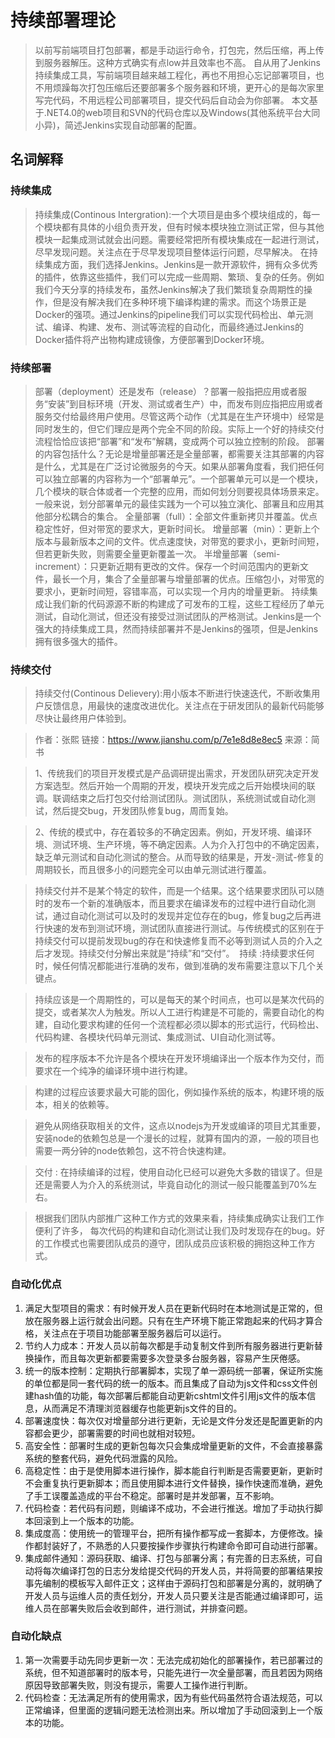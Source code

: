 # 持续部署理论
> 以前写前端项目打包部署，都是手动运行命令，打包完，然后压缩，再上传到服务器解压。这种方式确实有点low并且效率也不高。
> 自从用了Jenkins持续集成工具，写前端项目越来越工程化，再也不用担心忘记部署项目，也不用烦躁每次打包压缩后还要部署多个服务器和环境，更开心的是每次家里写完代码，不用远程公司部署项目，提交代码后自动会为你部署。
> 本文基于.NET4.0的web项目和SVN的代码仓库以及Windows(其他系统平台大同小异)，简述Jenkins实现自动部署的配置。

## 名词解释

### 持续集成

> 持续集成(Continous Intergration):一个大项目是由多个模块组成的，每一个模块都有具体的小组负责开发，但有时候本模块独立测试正常，但与其他模块一起集成测试就会出问题。需要经常把所有模块集成在一起进行测试，尽早发现问题。关注点在于尽早发现项目整体运行问题，尽早解决。
> 在持续集成方面，我们选择Jenkins。Jenkins是一款开源软件，拥有众多优秀的插件，依靠这些插件，我们可以完成一些周期、繁琐、复杂的任务。例如我们今天分享的持续发布，虽然Jenkins解决了我们繁琐复杂周期性的操作，但是没有解决我们在多种环境下编译构建的需求。而这个场景正是Docker的强项。通过Jenkins的pipeline我们可以实现代码检出、单元测试、编译、构建、发布、测试等流程的自动化，而最终通过Jenkins的Docker插件将产出物构建成镜像，方便部署到Docker环境。

### 持续部署

> 部署（deployment）还是发布（release）？部署一般指把应用或者服务“安装”到目标环境（开发、测试或者生产）中，而发布则应指把应用或者服务交付给最终用户使用。尽管这两个动作（尤其是在生产环境中）经常是同时发生的，但它们理应是两个完全不同的阶段。实际上一个好的持续交付流程恰恰应该把“部署”和“发布”解耦，变成两个可以独立控制的阶段。
> 部署的内容包括什么？无论是增量部署还是全量部署，都需要关注其部署的内容是什么，尤其是在广泛讨论微服务的今天。如果从部署角度看，我们把任何可以独立部署的内容称为一个“部署单元”。一个部署单元可以是一个模块，几个模块的联合体或者一个完整的应用，而如何划分则要视具体场景来定。一般来说，划分部署单元的最佳实践为一个可以独立演化、部署且和应用其他部分松耦合的集合。
> 全量部署（full）：全部文件重新拷贝并覆盖。优点稳定性好，但对带宽的要求大，更新时间长。
> 增量部署（min）：更新上个版本与最新版本之间的文件。优点速度快，对带宽的要求小，更新时间短，但若更新失败，则需要全量更新覆盖一次。
> 半增量部署（semi-increment）：只更新近期有更改的文件。保存一个时间范围内的更新文件，最长一个月，集合了全量部署与增量部署的优点。压缩包小，对带宽的要求小，更新时间短，容错率高，可以实现一个月内的增量更新。
> 持续集成让我们新的代码源源不断的构建成了可发布的工程，这些工程经历了单元测试，自动化测试，但还没有接受过测试团队的严格测试。Jenkins是一个强大的持续集成工具，然而持续部署并不是Jenkins的强项，但是Jenkins拥有很多强大的插件。

### 持续交付

> 持续交付(Continous Delievery):用小版本不断进行快速迭代，不断收集用户反馈信息，用最快的速度改进优化。关注点在于研发团队的最新代码能够尽快让最终用户体验到。

> 作者：张熙
> 链接：https://www.jianshu.com/p/7e1e8d8e8ec5
> 来源：简书

> 1、传统我们的项目开发模式是产品调研提出需求，开发团队研究决定开发方案选型。然后开始一个周期的开发，模块开发完成之后开始模块间的联调。联调结束之后打包交付给测试团队。测试团队，系统测试或自动化测试，然后提交bug，开发团队修复bug，周而复始。

> 2、传统的模式中，存在着较多的不确定因素。例如，开发环境、编译环境、测试环境、生产环境，等不确定因素。人为介入打包中的不确定因素，缺乏单元测试和自动化测试的整合。从而导致的结果是，开发-测试-修复的周期较长，而且很多小的问题完全可以由单元测试进行覆盖。

> 持续交付并不是某个特定的软件，而是一个结果。这个结果要求团队可以随时的发布一个新的准确版本，而且要求在编译发布的过程中进行自动化测试，通过自动化测试可以及时的发现并定位存在的bug，修复bug之后再进行快速的发布到测试环境，测试团队直接进行测试。与传统模式的区别在于持续交付可以提前发现bug的存在和快速修复而不必等到测试人员的介入之后才发现。持续交付分解出来就是“持续”和“交付”。  持续 :持续要求任何时，候任何情况都能进行准确的发布，做到准确的发布需要注意以下几个关键点。

> 持续应该是一个周期性的，可以是每天的某个时间点，也可以是某次代码的提交，或者某次人为触发。所以人工进行构建是不可能的，需要自动化的构建，自动化要求构建的任何一个流程都必须以脚本的形式运行，代码检出、代码构建、各模块代码单元测试、集成测试、UI自动化测试等。

> 发布的程序版本不允许是各个模块在开发环境编译出一个版本作为交付，而要求在一个纯净的编译环境中进行构建。

> 构建的过程应该要求最大可能的固化，例如操作系统的版本，构建环境的版本，相关的依赖等。

> 避免从网络获取相关的文件，这点以nodejs为开发或编译的项目尤其重要，安装node的依赖包总是一个漫长的过程，就算有国内的源，一般的项目也需要一两分钟的node依赖包，这不符合快速构建。

> 交付 : 在持续编译的过程，使用自动化已经可以避免大多数的错误了。但是还是需要人为介入的系统测试，毕竟自动化的测试一般只能覆盖到70%左右。

> 根据我们团队内部推广这种工作方式的效果来看，持续集成确实让我们工作便利了许多， 每次代码的构建和自动化测试让我们及时发现存在的bug。好的工作模式也需要团队成员的遵守，团队成员应该积极的拥抱这种工作方式。


### 自动化优点

1. 满足大型项目的需求：有时候开发人员在更新代码时在本地测试是正常的，但放在服务器上运行就会出问题。只有在生产环境下能正常跑起来的代码才算合格，关注点在于项目功能部署至服务器后可以运行。
2. 节约人力成本：开发人员以前每次都是手动复制文件到所有服务器进行更新替换操作，而且每次更新都要需要多次登录多台服务器，容易产生厌倦感。
3. 统一的版本控制：定期执行部署脚本，实现了单一源码统一部署，保证所实施的单位都是同一套代码的统一的版本。而且集成了自动为js文件和css文件创建hash值的功能，每次部署后都能自动更新cshtml文件引用js文件的版本信息，从而满足不清理浏览器缓存也能更新js文件的目的。
4. 部署速度快：每次仅对增量部分进行更新，无论是文件分发还是配置更新的内容都会更少，部署需要的时间也就相对较短。
5. 高安全性：部署时生成的更新包每次只会集成增量更新的文件，不会直接暴露系统的整套代码，避免代码泄露的风险。
6. 高稳定性：由于是使用脚本进行操作，脚本能自行判断是否需要更新，更新时不会重复执行更新脚本；而且使用脚本进行文件替换，操作快速而准确，避免了手工误覆盖造成的平台不稳定。部署时是并发部署，互不影响。
7. 代码检查：若代码有问题，则编译不成功，不会进行推送。增加了手动执行脚本回滚到上一个版本的功能。
8. 集成度高：使用统一的管理平台，把所有操作都写成一套脚本，方便修改。操作都封装好了，不熟悉的人只要按操作步骤执行构建命令即可自动进行部署。
9. 集成邮件通知：源码获取、编译、打包与部署分离；有完善的日志系统，可自动将每次编译打包的日志分发给提交代码的开发人员，并将简要的部署结果按事先编制的模板写入邮件正文；这样由于源码打包和部署是分离的，就明确了开发人员与运维人员的责任划分，开发人员只要关注是否能通过编译即可，运维人员在部署失败后会收到邮件，进行测试，并排查问题。

### 自动化缺点

1. 第一次需要手动先同步更新一次：无法完成初始化的部署操作，若已部署过的系统，但不知道部署时的版本号，只能先进行一次全量部署，而且若因为网络原因导致部署失败，则没有提示，需要人工操作进行判断。
2. 代码检查：无法满足所有的使用需求，因为有些代码虽然符合语法规范，可以正常编译，但里面的逻辑问题无法检测出来。所以增加了手动回滚到上一个版本的功能。

